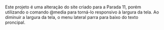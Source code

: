 Este projeto é uma alteração do site criado para a Parada 11, porém utilizando o comando @media para torná-lo responsivo à largura da tela. 
Ao diminuir a largura da tela, o menu lateral parra para baixo do texto proncipal.
